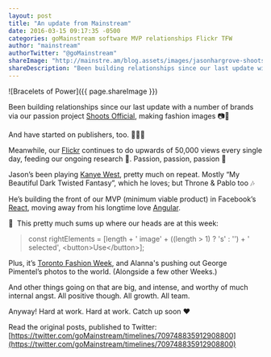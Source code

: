 ```yaml
---
layout: post
title: "An update from Mainstream"
date: 2016-03-15 09:17:35 -0500
categories: goMainstream software MVP relationships Flickr TFW
author: "mainstream"
authorTwitter: "@goMainstream"
shareImage: "http://mainstre.am/blog.assets/images/jasonhargrove-shoots-1.1-bracelets-of-power.jpg"
shareDescription: "Been building relationships since our last update with a number of brands via our passion project @ShootsOfficial, making fashion images 📷📸"
---
```

![Bracelets of Power]({{ page.shareImage }})

Been building relationships since our last update with a number of brands via our passion project [Shoots Official](https://twitter.com/ShootsOfficial), making fashion images 📷📸

And have started on publishers, too. 👗📑📖

Meanwhile, our [Flickr](https://www.flickr.com/photos/gomainstream) continues to do upwards of 50,000 views every single day, feeding our ongoing research 🍔. Passion, passion, passion 🍎

Jason’s been playing [Kanye West](https://twitter.com/kanyewest), pretty much on repeat. Mostly “My Beautiful Dark Twisted Fantasy”, which he loves; but Throne & Pablo too 🎶

He’s building the front of our MVP (minimum viable product) in Facebook’s [React](http://facebook.github.io/react/), moving away from his longtime love [Angular](https://angularjs.org).

<span>🎹&nbsp;&nbsp;This pretty much sums up where our heads are at this week:</span>

> const rightElements = [length + ' image' + ((length > 1) ? 's' : '') + ' selected', &#60;button&#62;Use&#60;/button&#62;];

Plus, it’s [Toronto Fashion Week](http://toronto-fashionweek.com), and Alanna's pushing out George Pimentel’s photos to the world. (Alongside a few other Weeks.)

And other things going on that are big, and intense, and worthy of much internal angst. All positive though. All growth. All team.

Anyway! Hard at work. Hard at work. Catch up soon ❤️

Read the original posts, published to Twitter: [https://twitter.com/goMainstream/timelines/709748835912908800](https://twitter.com/goMainstream/timelines/709748835912908800)


